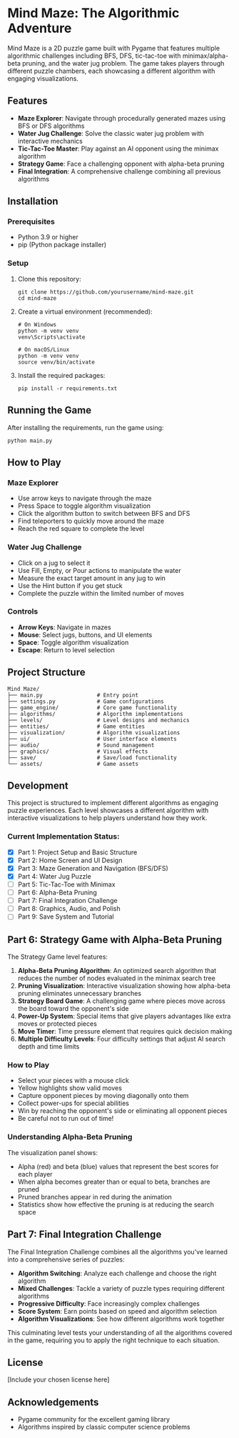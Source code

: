 # Mind Maze: The Algorithmic Adventure

Mind Maze is a 2D puzzle game built with Pygame that features multiple algorithmic challenges including BFS, DFS, tic-tac-toe with minimax/alpha-beta pruning, and the water jug problem. The game takes players through different puzzle chambers, each showcasing a different algorithm with engaging visualizations.

## Features

- **Maze Explorer**: Navigate through procedurally generated mazes using BFS or DFS algorithms
- **Water Jug Challenge**: Solve the classic water jug problem with interactive mechanics
- **Tic-Tac-Toe Master**: Play against an AI opponent using the minimax algorithm
- **Strategy Game**: Face a challenging opponent with alpha-beta pruning
- **Final Integration**: A comprehensive challenge combining all previous algorithms

## Installation

### Prerequisites

- Python 3.9 or higher
- pip (Python package installer)

### Setup

1. Clone this repository:

   ```
   git clone https://github.com/yourusername/mind-maze.git
   cd mind-maze
   ```

2. Create a virtual environment (recommended):

   ```
   # On Windows
   python -m venv venv
   venv\Scripts\activate

   # On macOS/Linux
   python -m venv venv
   source venv/bin/activate
   ```

3. Install the required packages:
   ```
   pip install -r requirements.txt
   ```

## Running the Game

After installing the requirements, run the game using:

```
python main.py
```

## How to Play

### Maze Explorer

- Use arrow keys to navigate through the maze
- Press Space to toggle algorithm visualization
- Click the algorithm button to switch between BFS and DFS
- Find teleporters to quickly move around the maze
- Reach the red square to complete the level

### Water Jug Challenge

- Click on a jug to select it
- Use Fill, Empty, or Pour actions to manipulate the water
- Measure the exact target amount in any jug to win
- Use the Hint button if you get stuck
- Complete the puzzle within the limited number of moves

### Controls

- **Arrow Keys**: Navigate in mazes
- **Mouse**: Select jugs, buttons, and UI elements
- **Space**: Toggle algorithm visualization
- **Escape**: Return to level selection

## Project Structure

```
Mind Maze/
├── main.py                 # Entry point
├── settings.py             # Game configurations
├── game_engine/            # Core game functionality
├── algorithms/             # Algorithm implementations
├── levels/                 # Level designs and mechanics
├── entities/               # Game entities
├── visualization/          # Algorithm visualizations
├── ui/                     # User interface elements
├── audio/                  # Sound management
├── graphics/               # Visual effects
├── save/                   # Save/load functionality
└── assets/                 # Game assets
```

## Development

This project is structured to implement different algorithms as engaging puzzle experiences. Each level showcases a different algorithm with interactive visualizations to help players understand how they work.

### Current Implementation Status:

- [x] Part 1: Project Setup and Basic Structure
- [x] Part 2: Home Screen and UI Design
- [x] Part 3: Maze Generation and Navigation (BFS/DFS)
- [x] Part 4: Water Jug Puzzle
- [ ] Part 5: Tic-Tac-Toe with Minimax
- [ ] Part 6: Alpha-Beta Pruning
- [ ] Part 7: Final Integration Challenge
- [ ] Part 8: Graphics, Audio, and Polish
- [ ] Part 9: Save System and Tutorial

## Part 6: Strategy Game with Alpha-Beta Pruning

The Strategy Game level features:

1. **Alpha-Beta Pruning Algorithm**: An optimized search algorithm that reduces the number of nodes evaluated in the minimax search tree
2. **Pruning Visualization**: Interactive visualization showing how alpha-beta pruning eliminates unnecessary branches
3. **Strategy Board Game**: A challenging game where pieces move across the board toward the opponent's side
4. **Power-Up System**: Special items that give players advantages like extra moves or protected pieces
5. **Move Timer**: Time pressure element that requires quick decision making
6. **Multiple Difficulty Levels**: Four difficulty settings that adjust AI search depth and time limits

### How to Play

- Select your pieces with a mouse click
- Yellow highlights show valid moves
- Capture opponent pieces by moving diagonally onto them
- Collect power-ups for special abilities
- Win by reaching the opponent's side or eliminating all opponent pieces
- Be careful not to run out of time!

### Understanding Alpha-Beta Pruning

The visualization panel shows:

- Alpha (red) and beta (blue) values that represent the best scores for each player
- When alpha becomes greater than or equal to beta, branches are pruned
- Pruned branches appear in red during the animation
- Statistics show how effective the pruning is at reducing the search space

## Part 7: Final Integration Challenge

The Final Integration Challenge combines all the algorithms you've learned into a comprehensive series of puzzles:

- **Algorithm Switching**: Analyze each challenge and choose the right algorithm
- **Mixed Challenges**: Tackle a variety of puzzle types requiring different algorithms
- **Progressive Difficulty**: Face increasingly complex challenges
- **Score System**: Earn points based on speed and algorithm selection
- **Algorithm Visualizations**: See how different algorithms work together

This culminating level tests your understanding of all the algorithms covered in the game, requiring you to apply the right technique to each situation.

## License

[Include your chosen license here]

## Acknowledgements

- Pygame community for the excellent gaming library
- Algorithms inspired by classic computer science problems
